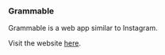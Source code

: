 ### Grammable

Grammable is a web app similar to Instagram.

Visit the website [here](http://grammable-cynrick.herokuapp.com/ "Grammable").

